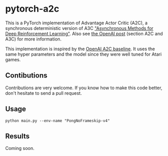 # pytorch-a2c

This is a PyTorch implementation of Advantage Actor Critic (A2C), a synchronous deterministic version of A3C ["Asynchronous Methods for Deep Reinforcement Learning"](https://arxiv.org/pdf/1602.01783v1.pdf). Also see [the OpenAI post](https://blog.openai.com/baselines-acktr-a2c/) (section A2C and A3C) for more information.

This implementation is inspired by the [OpenAI A2C baseline](https://github.com/openai/baselines/tree/master/baselines/a2c). It uses the same hyper parameters and the model since they were well tuned for Atari games.

## Contibutions

Contributions are very welcome. If you know how to make this code better, don't hesitate to send a pull request.

## Usage
```
python main.py --env-name "PongNoFrameskip-v4"
```

## Results

Coming soon.
